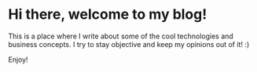 # Hi there, welcome to my blog!

This is a place where I write about some of the cool technologies and business concepts. I try to stay objective and keep my opinions out of it! :\)

Enjoy!

